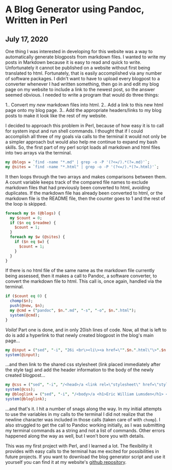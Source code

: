 # A Blog Generator using Pandoc, Written in Perl
## July 17, 2020

One thing I was interested in developing for this website was a way to automatically generate blogposts from markdown files. I wanted to write my posts in Markdown because it is easy to read and quick to write. Unfortunately it cannot be published on a website without first being translated to html. Fortunately, that is easily accomplished via any number of software packages. I didn't want to have to upload every blogpost to a converter whenever I had written something, then go in and edit my blog page on my website to include a link to the newest post, so the answer seemed obvious. I needed to write a program that would do three things:

  1.. Convert my *new* markdown files into html.
  2.. Add a link to this new html page onto my blog page.
  3.. Add the appropriate headers/links to my blog posts to make it look like the rest of my website.

I decided to approach this problem in Perl, because of how easy it is to call for system input and run shell commands. I thought that if I could accomplish all three of my goals via calls to the terminal it would not only be a simpler approach but would also help me continue to expand my bash skills. So, the first part of my perl script loads all markdown and html files into two arrays via the terminal.

```Perl
my @blogs = `find -name "*.md" | grep -o -P '(?<=/).*(?=.md)'`;
my @sites = `find -name "*.html" | grep -o -P '(?<=/).*(?=.html)'`;
```

It then loops through the two arrays and makes comparisons between them. A count variable keeps track of the compared file names to exclude markdown files that had previously been converted to html, avoiding duplicates. If the markdown file has already been converted to html, or the markdown file is the README file, then the counter goes to 1 and the rest of the loop is skipped.

```Perl
foreach my $n (@blogs) {
  my $count = 0;
  if ($n eq $readme) {
    $count = 1;
  }
  foreach my $w (@sites) {
    if ($n eq $w) {
      $count = 1;
    }
  }
}
```

If there is no html file of the same name as the markdown file currently being assessed, then it makes a call to Pandoc, a software converter, to convert the markdown file to html. This call is, once again, handled via the terminal.

```Perl
if ($count eq 0) {
  chomp($n);
  push(@new, $n);
  my @cmd = ("pandoc", $n.".md", "-s", "-o", $n.".html");
  system(@cmd);
}
```
*Voila!* Part one is done, and in only 20ish lines of code. Now, all that is left to do is add a hyperlink to that newly created blogpost in the blog's main page...

```Perl
my @input = ("sed", "-i", "26i <br\><li\><a href=\"".$n.".html\"\>".$n."</a></li\><br\>", "blog.html");
system(@input);
```

...and then link to the shared css stylesheet (link placed immediately after the style tag) and add the header information to the body of the newly created blogpost...

```Perl
my @css = ("sed", "-i", "/<head>/a <link rel=\"stylesheet\" href=\"styles.css\"\>", $n.".html");
system(@css);
my @bloglink = ("sed", "-i", "/<body>/a <h1>Eric William Lumsden</h1> <ul> <li><a href=\"index.html\"\>home</a></li> <li><a href=\"about.html\"\>about</a></li> <li><a href=\"publications.html\"\>publications</a></li> <li><a href=\"blog.html\"\>blog</a></li> <li><a href=\"contact.html\"\>contact</a></li></ul><br><br><br>", $n.".html");
system(@bloglink);
```

...and that's it. I hit a number of snags along the way. In my initial attempts to use the variables in my calls to the terminal I did not realize that the newline character was included in those calls (taken care of with `chomp`). I also struggled to get the call to Pandoc working initially, as I was submitting my terminal commands as a string and not a list of commands. Other errors happened along the way as well, but I won't bore you with details.

This was my first project with Perl, and I learned a lot. The flexibility it provides with easy calls to the terminal has me excited for possibilities in future projects. If you want to download the blog generator script and use it yourself you can find it at my website's [github repository](https://github.com/ericlumsden/ericlumsden.github.io).
